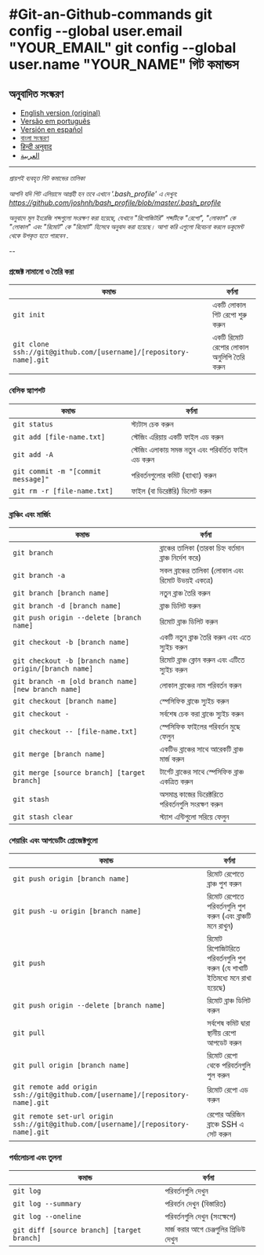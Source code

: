 #Git-an-Github-commands
git config --global user.email "YOUR_EMAIL"
git config --global user.name "YOUR_NAME"
গিট কমান্ডস
============

## অনুবাদিত সংস্করণ
- [English version (original)](README.md)
- [Versão em português](READMEpt.md)
- [Versión en español](READMEes.md)
- [বাংলা সংস্করণ](READMEbn.md)
- [हिन्दी अनुवाद](READMEhi.md)
- [العربية](READMEar.md)

___

_প্রায়শই ব্যবহৃত গিট কমান্ডের তালিকা_

*আপনি যদি গিট এলিয়াসে আগ্রহী হন তবে এখানে '.bash_profile' এ দেখুন: https://github.com/joshnh/bash_profile/blob/master/.bash_profile*

*অনুবাদে মূল ইংরেজি শব্দগুলো সংরক্ষণ করা হয়েছে, যেখানে "রিপোজিটরি" শব্দটিকে "রেপো", "লোকাল" কে "লোকাল" এবং "রিমোট" কে "রিমোট" হিসেবে অনুবাদ করা হয়েছে। আশা করি এগুলো বিবেচনা করলে ডকুমেন্ট থেকে উপকৃত হতে পারবেন .*

--

### প্রজেক্ট নামানো ও তৈরি করা

| কমান্ড | বর্ণনা |
| ------- | ----------- |
| `git init` | একটি লোকাল গিট রেপো শুরু করুন |
| `git clone ssh://git@github.com/[username]/[repository-name].git` | একটি রিমোট রেপোর লোকাল অনুলিপি তৈরি করুন |

### বেসিক স্ন্যাপশট

| কমান্ড | বর্ণনা |
| ------- | ----------- |
| `git status` | স্ট্যটাস চেক করুন |
| `git add [file-name.txt]` | স্টেজিং এরিয়ায় একটি ফাইল এড করুন  |
| `git add -A` | স্টেজিং এলাকায় সমস্ত নতুন এবং পরিবর্তিত ফাইল এড করুন |
| `git commit -m "[commit message]"` | পরিবর্তনগুলোর কমিট (ব্যাখ্যা) করুন  |
| `git rm -r [file-name.txt]` | ফাইল (বা ডিরেক্টরি) ডিলেট করুন |

### ব্রাঞ্চিং এবং মার্জিং

| কমান্ড | বর্ণনা |
| ------- | ----------- |
| `git branch` | ব্রাঞ্চের তালিকা (তারকা চিহ্ন বর্তমান ব্রাঞ্চ নির্দেশ করে) |
| `git branch -a` | সকল ব্রাঞ্চের তালিকা (লোকাল এবং রিমোট উভয়ই একত্রে) |
| `git branch [branch name]` | নতুন ব্রাঞ্চ তৈরি করুন |
| `git branch -d [branch name]` | ব্রাঞ্চ ডিলিট করুন  |
| `git push origin --delete [branch name]` | রিমোট ব্রাঞ্চ ডিলিট করুন |
| `git checkout -b [branch name]` | একটি নতুন ব্রাঞ্চ তৈরি করুন এবং এতে স্যুইচ করুন |
| `git checkout -b [branch name] origin/[branch name]` | রিমোট ব্রাঞ্চ ক্লোন করুন এবং এটিতে স্যুইচ করুন |
| `git branch -m [old branch name] [new branch name]` | লোকাল ব্রাঞ্চের নাম পরিবর্তন করুন |
| `git checkout [branch name]` | স্পেসিফিক ব্রাঞ্চে স্যুইচ করুন |
| `git checkout -` | সর্বশেষ চেক করা ব্রাঞ্চে স্যুইচ করুন |
| `git checkout -- [file-name.txt]` | স্পেসিফিক ফাইলের পরিবর্তন মুছে ফেলুন |
| `git merge [branch name]` | একটিভ ব্রাঞ্চের সাথে আরেকটি ব্রাঞ্চ মার্জ করুন |
| `git merge [source branch] [target branch]` | টার্গেট ব্রাঞ্চের সাথে স্পেসিফিক ব্রাঞ্চ একত্রিত করুন |
| `git stash` | অসমাপ্ত কাজের ডিরেক্টরিতে পরিবর্তনগুলি সংরক্ষণ করুন |
| `git stash clear` | স্ট্যাশ এন্টিগুলো সরিয়ে ফেলুন |

### শেয়ারিং এবং আপডেটিং প্রোজেক্টগুলো

| কমান্ড | বর্ণনা |
| ------- | ----------- |
| `git push origin [branch name]` | রিমোট রেপোতে ব্রাঞ্চ পুশ করুন  |
| `git push -u origin [branch name]` | রিমোট রেপোতে পরিবর্তনগুলি পুশ করুন (এবং ব্রাঞ্চটি মনে রাখুন) |
| `git push` | রিমোট রিপোজিটরিতে পরিবর্তনগুলি পুশ করুন (যে শাখাটি ইতিমধ্যে মনে রাখা হয়েছে) |
| `git push origin --delete [branch name]` | রিমোট ব্রাঞ্চ ডিলিট করুন |
| `git pull` | সর্বশেষ কমিট দ্বারা স্থানীয় রেপো আপডেট করুন |
| `git pull origin [branch name]` | রিমোট রেপো থেকে পরিবর্তনগুলি পুল করুন |
| `git remote add origin ssh://git@github.com/[username]/[repository-name].git` | রিমোট রেপো এড করুন |
| `git remote set-url origin ssh://git@github.com/[username]/[repository-name].git` | রেপোর অরিজিন ব্রাঞ্চে SSH এ সেট করুন |

### পর্যালোচনা এবং তুলনা

| কমান্ড | বর্ণনা |
| ------- | ----------- |
| `git log` | পরিবর্তনগুলি দেখুন|
| `git log --summary` | পরিবর্তন দেখুন (বিস্তারিত) |
| `git log --oneline` | পরিবর্তনগুলি দেখুন (সংক্ষেপে)|
| `git diff [source branch] [target branch]` | মার্জ করার আগে চেঞ্জগুলির প্রিভিউ দেখুন |

